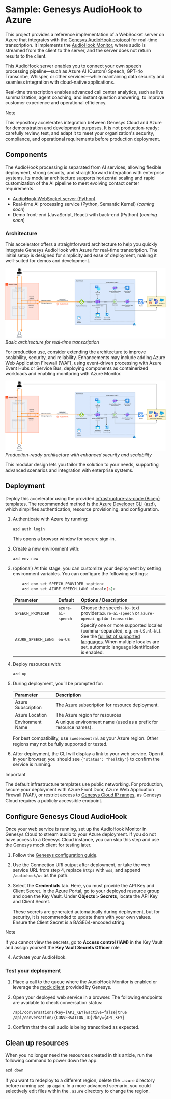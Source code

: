 # Sample: Genesys AudioHook to Azure

This project provides a reference implementation of a WebSocket server on Azure that integrates with the [Genesys AudioHook protocol](https://developer.genesys.cloud/devapps/audiohook) for real-time transcription. It implements the [AudioHook Monitor](https://help.mypurecloud.com/articles/audiohook-monitor-overview/), where audio is streamed from the client to the server, and the server does not return results to the client.

This AudioHook server enables you to connect your own speech processing pipeline—such as Azure AI (Custom) Speech, GPT-4o Transcribe, Whisper, or other services—while maintaining data security and seamless integration with cloud-native applications.

Real-time transcription enables advanced call center analytics, such as live summarization, agent coaching, and instant question answering, to improve customer experience and operational efficiency.

> [!NOTE]
> This repository accelerates integration between Genesys Cloud and Azure for demonstration and development purposes. It is not production-ready; carefully review, test, and adapt it to meet your organization's security, compliance, and operational requirements before production deployment.

## Components

The AudioHook processing is separated from AI services, allowing flexible deployment, strong security, and straightforward integration with enterprise systems. Its modular architecture supports horizontal scaling and rapid customization of the AI pipeline to meet evolving contact center requirements.

- [AudioHook WebSocket server (Python)](./server/python)
- Real-time AI processing service (Python, Semantic Kernel) (_coming soon_)
- Demo front-end (JavaScript, React) with back-end (Python) (_coming soon_)

### Architecture

This accelerator offers a straightforward architecture to help you quickly integrate Genesys AudioHook with Azure for real-time transcription. The initial setup is designed for simplicity and ease of deployment, making it well-suited for demos and development.

![Basic real-time architecture](./docs/images/real-time-architecture.png)
_Basic architecture for real-time transcription_

For production use, consider extending the architecture to improve scalability, security, and reliability. Enhancements may include adding Azure Web Application Firewall (WAF), using event-driven processing with Azure Event Hubs or Service Bus, deploying components as containerized workloads and enabling monitoring with Azure Monitor.

![Example production architecture](./docs/images/real-time-architecture.png)
_Production-ready architecture with enhanced security and scalability_

This modular design lets you tailor the solution to your needs, supporting advanced scenarios and integration with enterprise systems.

## Deployment

Deploy this accelerator using the provided [infrastructure-as-code (Bicep)](./infra) templates. The recommended method is the [Azure Developer CLI (azd)](https://learn.microsoft.com/en-us/azure/developer/azure-developer-cli/), which simplifies authentication, resource provisioning, and configuration.

1. Authenticate with Azure by running:

    ```bash
    azd auth login
    ```

    This opens a browser window for secure sign-in.

1. Create a new environment with:

    ```bash
    azd env new
    ```

1. (optional) At this stage, you can customize your deployment by setting environment variables. You can configure the following settings:

    ```bash
        azd env set SPEECH_PROVIDER <option>
        azd env set AZURE_SPEECH_LANG <locale(s)>
    ```

    | Parameter           | Default              | Options / Description                                                                                                                                                                                                                 |
    |---------------------|----------------------|--------------------------------------------------------------------------------------------------------------------------------------------------------------------------------------------------------------------------------------|
    | `SPEECH_PROVIDER`   | `azure-ai-speech`    | Choose the speech-to-text provider:`azure-ai-speech` or `azure-openai-gpt4o-transcribe`.   |
    | `AZURE_SPEECH_LANG` | `en-US`              | Specify one or more supported locales (comma-separated, e.g. `en-US,nl-NL`). See the [full list of supported languages](https://learn.microsoft.com/en-us/azure/ai-services/speech-service/language-support?tabs=stt). When multiple locales are set, automatic language identification is enabled. |

1. Deploy resources with:

    ```bash
    azd up
    ```

1. During deployment, you’ll be prompted for:

    | Parameter           | Description                                                                  |
    |---------------------|------------------------------------------------------------------------------|
    | Azure Subscription  | The Azure subscription for resource deployment.                              |
    | Azure Location      | The Azure region for resources                                               |
    | Environment Name    | A unique environment name (used as a prefix for resource names).             |

    For best compatibility, use `swedencentral` as your Azure region. Other regions may not be fully supported or tested.

1. After deployment, the CLI will display a link to your web service. Open it in your browser, you should see `{"status": "healthy"}` to confirm the service is running.


> [!IMPORTANT]
> The default infrastructure templates use public networking. For production, secure your deployment with Azure Front Door, Azure Web Application Firewall (WAF), or restrict access to [Genesys Cloud IP ranges](https://help.mypurecloud.com/faqs/obtain-the-ip-address-range-for-my-region-for-audiohook/), as Genesys Cloud requires a publicly accessible endpoint.


## Configure Genesys Cloud AudioHook
Once your web service is running, set up the AudioHook Monitor in Genesys Cloud to stream audio to your Azure deployment. If you do not have access to a Genesys Cloud instance, you can skip this step and use the Genesys mock client for testing later.

1. Follow the [Genesys configuration guide](https://help.mypurecloud.com/articles/configure-and-activate-audiohook-monitor-in-genesys-cloud/).

2. Use the Connection URI output after deployment, or take the web service URL from step 4, replace `https` with `wss`, and append `/audiohook/ws` as the path.

3. Select the **Credentials** tab. Here, you must provide the API Key and Client Secret. In the Azure Portal, go to your deployed resource group and open the Key Vault. Under **Objects > Secrets**, locate the API Key and Client Secret.

    These secrets are generated automatically during deployment, but for security, it is recommended to update them with your own values. Ensure the Client Secret is a BASE64-encoded string.

> [!NOTE]
> If you cannot view the secrets, go to **Access control (IAM)** in the Key Vault and assign yourself the **Key Vault Secrets Officer** role.

4. Activate your AudioHook.

### Test your deployment

1. Place a call to the queue where the AudioHook Monitor is enabled or leverage the [mock client](https://github.com/purecloudlabs/audiohook-reference-implementation/tree/main/client) provided by Genesys.

2. Open your deployed web service in a browser. The following endpoints are available to check conversation status:

    ```
    /api/conversations?key={API_KEY}&active=false|true
    /api/conversation/{CONVERSATION_ID}?key={API_KEY}
    ```

3. Confirm that the call audio is being transcribed as expected.

## Clean up resources

When you no longer need the resources created in this article, run the following command to power down the app:

```bash
azd down
```

If you want to redeploy to a different region, delete the `.azure` directory before running `azd up` again. In a more advanced scenario, you could selectively edit files within the `.azure` directory to change the region.
